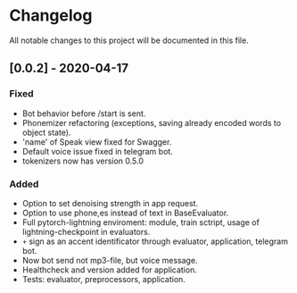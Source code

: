 # Changelog
All notable changes to this project will be documented in this file.

## [0.0.2] - 2020-04-17
### Fixed
- Bot behavior before /start is sent.
- Phonemizer refactoring (exceptions, saving already encoded words to object state).
- 'name' of Speak view fixed for Swagger.
- Default voice issue fixed in telegram bot.
- tokenizers now has version 0.5.0

### Added
- Option to set denoising strength in app request.
- Option to use phone,es instead of text in BaseEvaluator.
- Full pytorch-lightning enviroment: module, train sctript, usage of lightning-checkpoint in evaluators.
- `+` sign as an accent identificator through evaluator, application, telegram bot.
- Now bot send not mp3-file, but voice message.
- Healthcheck and version added for application.
- Tests: evaluator, preprocessors, application.
